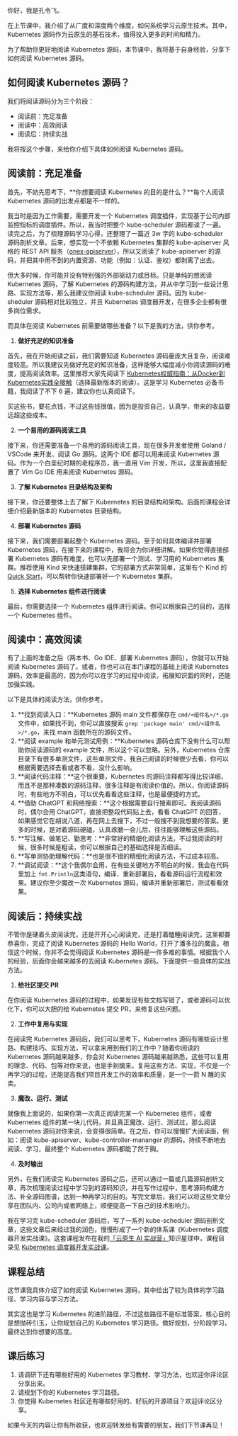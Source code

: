 你好，我是孔令飞。

在上节课中，我介绍了从广度和深度两个维度，如何系统学习云原生技术。其中， Kubernetes 源码作为云原生的基石技术，值得投入更多的时间和精力。

为了帮助你更好地阅读 Kubernetes 源码，本节课中，我将基于自身经验，分享下如何阅读 Kubernetes 源码。

## 如何阅读 Kubernetes 源码？

我们将阅读源码分为三个阶段：

- 阅读前：充足准备
- 阅读中：高效阅读
- 阅读后：持续实战

我将按这个步骤，来给你介绍下具体如何阅读 Kubernetes 源码。

## 阅读前：充足准备

首先，不妨先思考下，**你想要阅读 Kubernetes 的目的是什么？**每个人阅读 Kubernetes 源码的出发点都是不一样的。

我当时是因为工作需要，需要开发一个 Kubernetes 调度插件，实现基于公司内部监控指标的调度插件。所以，我当时把整个 kube-scheduler 源码都读了一遍。读完之后，为了梳理源码学习心得，还整理了一篇近 3w 字的 kube-scheduler 源码剖析文章。后来，想实现一个不依赖 Kubernetes 集群的 kube-apiserver 风格的 REST API 服务（[onex-apiserver](https://github.com/superproj/onex/tree/master/cmd/onex-apiserver)），所以又阅读了 kube-apiserver 的源码，并把其中用不到的内置资源、功能（例如：认证、鉴权）都剥离了出去。

但大多时候，你可能并没有特别强的外部驱动力或目标。只是单纯的想阅读 Kubernetes 源码，了解 Kubernetes 的源码构建方法，并从中学习到一些设计思路、实现方法等，那么我建议你阅读 kube-scheduler 源码。因为 kube-sheduler 源码相对比较独立，并且 Kubernetes 调度器开发，在很多企业都有很多岗位需求。

而具体在阅读 Kubernetes 前需要做哪些准备？以下是我的方法，供你参考。

1. **做好充足的知识准备**

首先，我在开始阅读之前，我们需要知道 Kubernetes 源码量庞大且复杂，阅读难度较高。所以我建议先做好充足的知识准备，这样能够大幅度减小你阅读源码的难度，提高阅读效率。这里推荐大家先阅读下 [Kubernetes权威指南：从Docker到Kubernetes实践全接触](https://book.douban.com/subject/36926473/)（选择最新版本的阅读）。这是学习 Kubernetes 必备书籍，我阅读了不下 6 遍，建议你也认真阅读下。

买这些书，要花点钱，不过这些钱很值，因为是投资自己，认真学，带来的收益要远超这些成本。

2. **一个易用的源码阅读工具**

接下来，你还需要准备一个易用的源码阅读工具，现在很多开发者使用 Goland / VSCode 来开发、阅读 Go 源码。这两个 IDE 都可以用来阅读 Kubernetes 源码。作为一个白垩纪时期的老程序员，我一直用 Vim 开发，所以，这里我直接配置了 Vim Go IDE 用来阅读 Kubernetes 源码。

3. **了解 Kubernetes 目录结构及架构**

接下来，你还要整体上去了解下 Kubernetes 的目录结构和架构。后面的课程会详细介绍最新版本的 Kubernetes 目录结构。

4. **部署 Kubernetes 源码**

接下来，我们需要部署起整个 Kubernetes 源码。至于如何具体编译并部署 Kubernetes 源码，在接下来的课程中，我将会为你详细讲解。如果你觉得直接部署 Kubernetes 源码有难度，也可以先部署一个测试、学习用的 Kubernetes 集群。推荐使用 Kind 来快速搭建集群，它的部署方式非常简单，这里有个 Kind 的 [Quick Start](https://kind.sigs.k8s.io/docs/user/quick-start/)，可以帮转你快速部署好一个 Kubernetes 集群。

5. **选择 Kubernetes 组件进行阅读**

最后，你需要选择一个 Kubernetes 组件进行阅读。你可以根据自己的目的，选择一个 Kubernetes 组件。

## 阅读中：高效阅读

有了上面的准备之后（两本书、Go IDE、部署 Kubernetes 源码），你就可以开始阅读 Kubernetes 源码了。或者，你也可以在本门课程的基础上阅读 Kubernetes 源码，效率是最高的，因为你可以在学习的过程中阅读，拓展知识面的同时，还能加强实践。

以下是具体的阅读方法，供你参考。

1. **找到阅读入口：**Kubernetes 源码 main 文件都保存在 `cmd/<组件名>/*.go`文件中，如果找不到，你可以直接搜索 `grep 'package main' cmd/<组件名>/*.go`，来找 main 函数所在的源码文件。
2. **阅读 example 和单元测试用例：**Kubernetes 源码仓库下没有什么可以帮助你阅读源码的 example 文件，所以这个可以忽略。另外，Kubernetes 仓库目录下有很多单测文件，这些单测文件，我自己阅读的时候很少去看，你可以根据需要选择去看或者不看，没什么影响。
3. **阅读代码注释：**这个很重要，Kubernetes 的源码注释都写得比较详细，而且不是那种凑数的源码注释，很多注释是有阅读价值的。所以，你阅读源码时，有些地方不明白，可以优先看看这些注释，也是最便捷的方式。
4. **借助 ChatGPT 和网络搜索：**这个根据需要自行搜索即可。我阅读源码时，偶尔会用 ChatGPT，直接把整段代码贴上去，看看 ChatGPT 的回答，如果感觉它在胡说八道，再在网上去搜下，不过一般搜不到我想要的答案。更多的时候，是对着源码硬磕，认真琢磨一会儿后，往往能够理解这些源码。
5. **写注解、做笔记、勤思考：**非常好的精细化阅读方法，不过我阅读的时候，很多时候是粗读，你可以根据自己的基础选择是否细读。
6. **写单测协助理解代码：**也是很不错的精细化阅读方法，不过成本较高。
7. **调试阅读：**这个我偶尔会用，在有些关键地方不明白的时候，我会在代码里加上 `fmt.Println`这类语句，编译、重新部署后，看看源码运行流程和效果。建议你至少魔改一次 Kubernetes 源码，编译并重新部署后，测试看看效果。

## 阅读后：持续实战

不管你是硬着头皮阅读完，还是开开心心阅读完，还是打着瞌睡阅读完，这里都要恭喜你，完成了阅读 Kubernetes 源码的 Hello World，打开了潘多拉的魔盒。相信这个时候，你并不会觉得阅读 Kubernetes 源码是一件多难的事情。根据我个人的经验，后面你会越来越多的去阅读 Kubernetes 源码。下面提供一些具体的实战方法。

1. **给社区提交 PR**

在你阅读 Kubernetes 源码的过程中，如果发现有些文档写错了，或者源码可以优化下，你可以大胆的给 Kubernetes 提交 PR，来修复这些问题。

2. **工作中复用与实现**

在阅读完 Kubernetes 源码后，我们可以思考下，Kubernetes 源码有哪些设计思路、构建技巧、实现方法，可以拿来用到我们的工作中？随着你阅读的 Kubernetes 源码越来越多，你会对 Kubernetes 源码越来越熟悉，这些可以复用的理念、代码、包等对你来说，也是手到擒来。复用这些方法、实现，不仅是一个再学习的过程，还能提高我们项目开发工作的效率和质量，是一个一箭 N 雕的买卖。

3. **魔改、运行、测试**

就像我上面说的，如果你第一次真正阅读完某一个 Kubernetes 组件，或者 Kubernetes 组件的某一块儿代码，并且真正魔改、运行、测试过，那么阅读 Kubernetes 源码对你来说，会变得很简单。在之后，你可以慢慢扩大阅读面，例如：阅读 kube-apiserver、kube-controller-mananger 的源码。持续不断地去阅读、学习，最终整个 Kubernetes 源码都能了然于胸。

4. **及时输出**

另外，在我们阅读完 Kubernetes 源码之后，还可以通过一篇或几篇源码剖析文章，再次梳理阅读过程中学习到的源码知识，并在写作过程中，思考源码构建方法、补全源码图谱，达到一种再学习的目的。写完文章后，我们可以将这些文章分享在团队内、公司内或者网络上，顺便提高一下自己的技术影响力。

我在学习完 kube-scheduler 源码后，写了一系列 kube-scheduler 源码剖析文章，这些文章后来经过我的润色，慢慢形成了一个新的体系课《Kubernetes 调度器开发实战课》。这套课程发布在我的[「云原生 AI 实战营」](https://t.zsxq.com/5T0qC)知识星球中，课程目录见 [Kubernetes 调度器开发实战课](https://konglingfei.com/cloudai/catalog/kubernetes-scheduler.html)。

## 课程总结

这节课我具体介绍了如何阅读 Kubernetes 源码，其中给出了较为具体的学习路径、学习内容与学习方法。

其实这也是学习 Kubernetes 的进阶路径，不过这些路径不是标准答案，核心目的是想抛砖引玉，让你规划自己的 Kubernetes 学习路径。做好规划，分阶段学习，最终达到你想要的高度。

## 课后练习

1. 请调研下还有哪些好用的 Kubernetes 学习教材、学习方法，也欢迎你评论区分享出来。
2. 请规划下你的 Kubernetes 学习路径。
3. 你觉得 Kubernetes 社区还有哪些好用的、好玩的开源项目？欢迎评论区分享。

如果今天的内容让你有所收获，也欢迎转发给有需要的朋友，我们下节课再见！